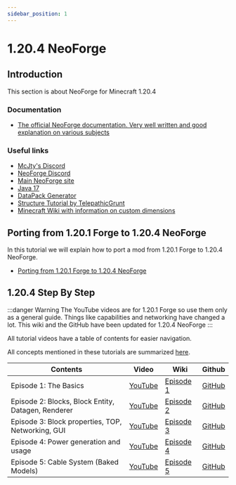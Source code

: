 ```yaml
---
sidebar_position: 1
---
```


# 1.20.4 NeoForge

## Introduction

This section is about NeoForge for Minecraft 1.20.4

### Documentation

- [The official NeoForge documentation. Very well written and good explanation on various subjects](https://docs.neoforged.net/)

### Useful links

- [McJty's Discord](https://discord.gg/knAXM4G)
- [NeoForge Discord](https://discord.gg/UvedJ9m)
- [Main NeoForge site](https://neoforged.net/)
- [Java 17](https://adoptium.net/)
- [DataPack Generator](https://misode.github.io)
- [Structure Tutorial by TelepathicGrunt](https://github.com/TelepathicGrunt/StructureTutorialMod)
- [Minecraft Wiki with information on custom dimensions](https://minecraft.fandom.com/wiki/Custom_dimension)

## Porting from 1.20.1 Forge to 1.20.4 NeoForge

In this tutorial we will explain how to port a mod from 1.20.1 Forge to 1.20.4 NeoForge.

- [Porting from 1.20.1 Forge to 1.20.4 NeoForge](./porting.md)

## 1.20.4 Step By Step

:::danger Warning
The YouTube videos are for 1.20.1 Forge so use them only as a general guide. Things like
capabilities and networking have changed a lot. This wiki and the GitHub have been updated for 1.20.4 NeoForge
:::

All tutorial videos have a table of contents for easier navigation.

All concepts mentioned in these tutorials are summarized [here](./concepts.md).

| Contents                                           | Video                                   | Wiki                  | Github                                                          |
| -------------------------------------------------- | --------------------------------------- | --------------------- | --------------------------------------------------------------- |
| Episode 1: The Basics                              | [YouTube](https://youtu.be/BpUbD0NXfp8) | [Episode 1](./ep1.md) | [GitHub](https://github.com/McJty/Tut4_1Basics/tree/1.20.4_neo) |
| Episode 2: Blocks, Block Entity, Datagen, Renderer | [YouTube](https://youtu.be/4IQLCHSoUN8) | [Episode 2](./ep2.md) | [GitHub](https://github.com/McJty/Tut4_2Block/tree/1.20.4_neo)  |
| Episode 3: Block properties, TOP, Networking, GUI  | [YouTube](https://youtu.be/jE68rw_sAXg) | [Episode 3](./ep3.md) | [GitHub](https://github.com/McJty/Tut4_2Block/tree/1.20.4_neo)  |
| Episode 4: Power generation and usage              | [YouTube](https://youtu.be/1MaePcTVisw) | [Episode 4](./ep4.md) | [GitHub](https://github.com/McJty/Tut4_3Power/tree/1.20.4_neo)  |
| Episode 5: Cable System (Baked Models)             | [YouTube](https://youtu.be/WUhet8dOlAs) | [Episode 5](./ep5.md) | [GitHub](https://github.com/McJty/Tut4_3Power/tree/1.20.4_neo)  |

